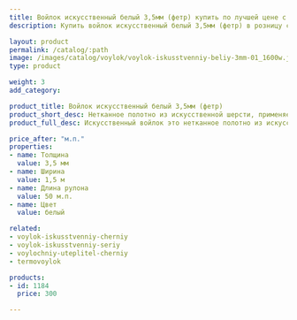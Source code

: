 ```yaml
---
title: Войлок искусственный белый 3,5мм (фетр) купить по лучшей цене с доставкой - Поролоныч
description: Купить войлок искусственный белый 3,5мм (фетр) в розницу с доставкой по Москве в интернет-магазине Поролоныча.

layout: product
permalink: /catalog/:path
image: /images/catalog/voylok/voylok-iskusstvenniy-beliy-3mm-01_1600w.jpg
type: product

weight: 3
add_category: 

product_title: Войлок искусственный белый 3,5мм (фетр)
product_short_desc: Нетканное полотно из искусственной шерсти, применяется для изготовления деталей обивки автомобилей и утепления в быту.
product_full_desc: Искусственный войлок это нетканное полотно из искусственной шерсти, применяется для изготовления деталей интерьера автомобилей (обивка дверей, стенок, крыши), а также применяется в качестве утеплителя. Обладает хорошими звукоизолирующими свойствами и может использоваться в качестве шумоизоляции.

price_after: "м.п."
properties:
- name: Толщина
  value: 3,5 мм
- name: Ширина
  value: 1,5 м
- name: Длина рулона
  value: 50 м.п.
- name: Цвет
  value: белый

related:
- voylok-iskusstvenniy-cherniy
- voylok-iskusstvenniy-seriy
- voylochniy-uteplitel-cherniy
- termovoylok

products:
- id: 1184
  price: 300

---
```

